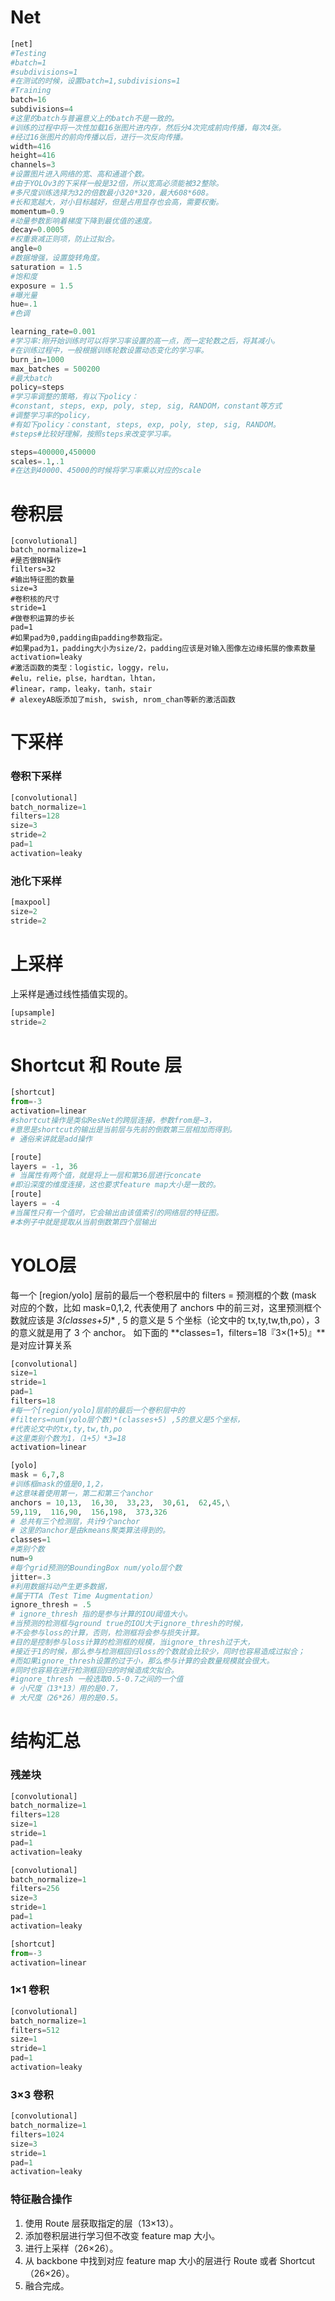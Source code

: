 # Net

```python
[net]
#Testing
#batch=1
#subdivisions=1
#在测试的时候，设置batch=1,subdivisions=1
#Training
batch=16
subdivisions=4
#这里的batch与普遍意义上的batch不是一致的。
#训练的过程中将一次性加载16张图片进内存，然后分4次完成前向传播，每次4张。
#经过16张图片的前向传播以后，进行一次反向传播。
width=416
height=416
channels=3
#设置图片进入网络的宽、高和通道个数。
#由于YOLOv3的下采样一般是32倍，所以宽高必须能被32整除。
#多尺度训练选择为32的倍数最小320*320，最大608*608。
#长和宽越大，对小目标越好，但是占用显存也会高，需要权衡。
momentum=0.9
#动量参数影响着梯度下降到最优值的速度。
decay=0.0005
#权重衰减正则项，防止过拟合。
angle=0
#数据增强，设置旋转角度。
saturation = 1.5
#饱和度
exposure = 1.5
#曝光量
hue=.1
#色调

learning_rate=0.001
#学习率:刚开始训练时可以将学习率设置的高一点，而一定轮数之后，将其减小。
#在训练过程中，一般根据训练轮数设置动态变化的学习率。
burn_in=1000
max_batches = 500200
#最大batch
policy=steps
#学习率调整的策略，有以下policy：
#constant, steps, exp, poly, step, sig, RANDOM，constant等方式
#调整学习率的policy，
#有如下policy：constant, steps, exp, poly, step, sig, RANDOM。
#steps#比较好理解，按照steps来改变学习率。

steps=400000,450000
scales=.1,.1
#在达到40000、45000的时候将学习率乘以对应的scale
```

# 卷积层

```pyt
[convolutional]
batch_normalize=1
#是否做BN操作
filters=32
#输出特征图的数量
size=3
#卷积核的尺寸
stride=1
#做卷积运算的步长
pad=1
#如果pad为0,padding由padding参数指定。
#如果pad为1，padding大小为size/2，padding应该是对输入图像左边缘拓展的像素数量
activation=leaky		
#激活函数的类型：logistic，loggy，relu，
#elu，relie，plse，hardtan，lhtan，
#linear，ramp，leaky，tanh，stair
# alexeyAB版添加了mish, swish, nrom_chan等新的激活函数
```

# 下采样

### 卷积下采样

```python
[convolutional]
batch_normalize=1
filters=128
size=3
stride=2
pad=1
activation=leaky
```

### 池化下采样

```python
[maxpool]
size=2
stride=2
```

# 上采样

 上采样是通过线性插值实现的。 

```python
[upsample]
stride=2
```

#  Shortcut 和 Route 层

```python
[shortcut]
from=-3
activation=linear
#shortcut操作是类似ResNet的跨层连接，参数from是−3，
#意思是shortcut的输出是当前层与先前的倒数第三层相加而得到。
# 通俗来讲就是add操作

[route]
layers = -1, 36
# 当属性有两个值，就是将上一层和第36层进行concate
#即沿深度的维度连接，这也要求feature map大小是一致的。
[route]
layers = -4
#当属性只有一个值时，它会输出由该值索引的网络层的特征图。
#本例子中就是提取从当前倒数第四个层输出
```

# YOLO层

 每一个 [region/yolo] 层前的最后一个卷积层中的 filters = 预测框的个数 (mask 对应的个数，比如 mask=0,1,2, 代表使用了 anchors 中的前三对，这里预测框个数就应该是 **3*(classes+5)** , 5 的意义是 5 个坐标（论文中的 tx,ty,tw,th,po），3 的意义就是用了 3 个 anchor。 如下面的 **classes=1，filters=18『3×(1+5)』**是对应计算关系

```python
[convolutional]
size=1
stride=1
pad=1
filters=18
#每一个[region/yolo]层前的最后一个卷积层中的
#filters=num(yolo层个数)*(classes+5) ,5的意义是5个坐标，
#代表论文中的tx,ty,tw,th,po
#这里类别个数为1，（1+5）*3=18
activation=linear

[yolo]	
mask = 6,7,8
#训练框mask的值是0,1,2，			
#这意味着使用第一，第二和第三个anchor
anchors = 10,13,  16,30,  33,23,  30,61,  62,45,\
59,119,  116,90,  156,198,  373,326
# 总共有三个检测层，共计9个anchor
# 这里的anchor是由kmeans聚类算法得到的。
classes=1
#类别个数
num=9
#每个grid预测的BoundingBox num/yolo层个数
jitter=.3
#利用数据抖动产生更多数据，
#属于TTA（Test Time Augmentation）
ignore_thresh = .5
# ignore_thresh 指的是参与计算的IOU阈值大小。
#当预测的检测框与ground true的IOU大于ignore_thresh的时候，
#不会参与loss的计算，否则，检测框将会参与损失计算。
#目的是控制参与loss计算的检测框的规模，当ignore_thresh过于大，
#接近于1的时候，那么参与检测框回归loss的个数就会比较少，同时也容易造成过拟合；
#而如果ignore_thresh设置的过于小，那么参与计算的会数量规模就会很大。
#同时也容易在进行检测框回归的时候造成欠拟合。
#ignore_thresh 一般选取0.5-0.7之间的一个值
# 小尺度（13*13）用的是0.7，
# 大尺度（26*26）用的是0.5。
```



# 结构汇总

### 残差块

```python
[convolutional]
batch_normalize=1
filters=128
size=1
stride=1
pad=1
activation=leaky

[convolutional]
batch_normalize=1
filters=256
size=3
stride=1
pad=1
activation=leaky

[shortcut]
from=-3
activation=linear
```

### 1×1 卷积

```python
[convolutional]
batch_normalize=1
filters=512
size=1
stride=1
pad=1
activation=leaky
```

### 3×3 卷积

```python
[convolutional]
batch_normalize=1
filters=1024
size=3
stride=1
pad=1
activation=leaky
```

### **特征融合操作**

1. 使用 Route 层获取指定的层（13×13）。
2. 添加卷积层进行学习但不改变 feature map 大小。
3. 进行上采样（26×26）。
4. 从 backbone 中找到对应 feature map 大小的层进行 Route 或者 Shortcut（26×26）。
5. 融合完成。